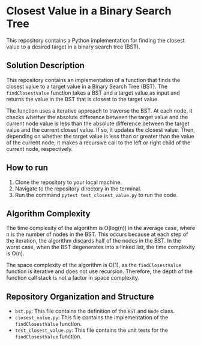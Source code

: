 # Closest Value in a Binary Search Tree

This repository contains a Python implementation for finding the closest value to a desired target in a binary search tree (BST).

## Solution Description

This repository contains an implementation of a function that finds the closest value to a target value in a Binary Search Tree (BST). The `findClosestValue` function takes a BST and a target value as input and returns the value in the BST that is closest to the target value.

The function uses a iterative approach to traverse the BST. At each node, it checks whether the absolute difference between the target value and the current node value is less than the absolute difference between the target value and the current closest value. If so, it updates the closest value. Then, depending on whether the target value is less than or greater than the value of the current node, it makes a recursive call to the left or right child of the current node, respectively.

## How to run

1. Clone the repository to your local machine.
2. Navigate to the repository directory in the terminal.
3. Run the command `pytest test_closest_value.py` to run the code.

## Algorithm Complexity

The time complexity of the algorithm is O(log(n)) in the average case, where n is the number of nodes in the BST. This occurs because at each step of the iteration, the algorithm discards half of the nodes in the BST. In the worst case, when the BST degenerates into a linked list, the time complexity is O(n).

The space complexity of the algorithm is O(1), as the `findClosestValue` function is iterative and does not use recursion. Therefore, the depth of the function call stack is not a factor in space complexity.

## Repository Organization and Structure

- `bst.py`: This file contains the definition of the `BST` and `Node` class.
- `closest_value.py`: This file contains the implementation of the `findClosestValue` function.
- `test_closest_value.py`: This file contains the unit tests for the `findClosestValue` function.
